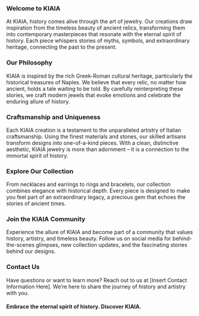 ### **Welcome to KIAIA**

At KIAIA, history comes alive through the art of jewelry. Our creations draw inspiration from the timeless beauty of ancient relics, transforming them into contemporary masterpieces that resonate with the eternal spirit of history. Each piece whispers stories of myths, symbols, and extraordinary heritage, connecting the past to the present.

### **Our Philosophy**

KIAIA is inspired by the rich Greek-Roman cultural heritage, particularly the historical treasures of Naples. We believe that every relic, no matter how ancient, holds a tale waiting to be told. By carefully reinterpreting these stories, we craft modern jewels that evoke emotions and celebrate the enduring allure of history.

### **Craftsmanship and Uniqueness**

Each KIAIA creation is a testament to the unparalleled artistry of Italian craftsmanship. Using the finest materials and stones, our skilled artisans transform designs into one-of-a-kind pieces. With a clean, distinctive aesthetic, KIAIA jewelry is more than adornment – it is a connection to the immortal spirit of history.

### **Explore Our Collection**

From necklaces and earrings to rings and bracelets, our collection combines elegance with historical depth. Every piece is designed to make you feel part of an extraordinary legacy, a precious gem that echoes the stories of ancient times.

### **Join the KIAIA Community**

Experience the allure of KIAIA and become part of a community that values history, artistry, and timeless beauty. Follow us on social media for behind-the-scenes glimpses, new collection updates, and the fascinating stories behind our designs.

### **Contact Us**

Have questions or want to learn more? Reach out to us at \[Insert Contact Information Here\]. We’re here to share the journey of history and artistry with you.

#### **Embrace the eternal spirit of history. Discover KIAIA.**


